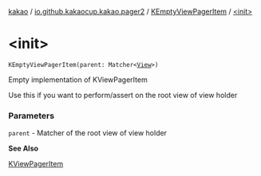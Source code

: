 [kakao](../../index.md) / [io.github.kakaocup.kakao.pager2](../index.md) / [KEmptyViewPagerItem](index.md) / [&lt;init&gt;](./-init-.md)

# &lt;init&gt;

`KEmptyViewPagerItem(parent: Matcher<`[`View`](https://developer.android.com/reference/android/view/View.html)`>)`

Empty implementation of KViewPagerItem

Use this if you want to perform/assert on the root view of view holder

### Parameters

`parent` - Matcher of the root view of view holder

**See Also**

[KViewPagerItem](../-k-view-pager-item/index.md)

